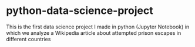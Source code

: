 # python-data-science-project
This is the first data science project I made in python (Jupyter Notebook) in which we analyze a Wikipedia article about attempted prison escapes in different countries
